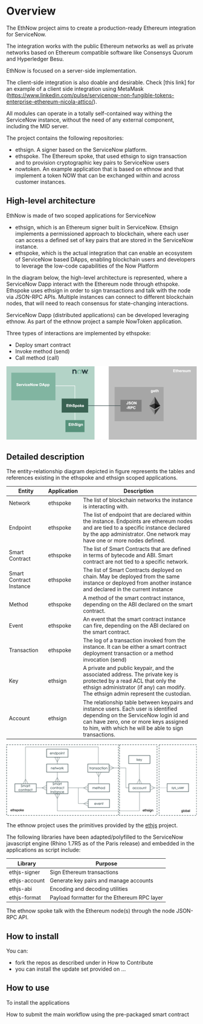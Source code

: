 # Overview

The EthNow project aims to create a production-ready Ethereum integration for ServiceNow. 

The integration works with the public Ethereum networks as well as private networks based on Ethereum compatible software like Consensys Quorum and Hyperledger Besu.

EthNow is focused on a server-side implementation.

The client-side integration is also doable and desirable. Check [this link] for an example of a client side integration using MetaMask (https://www.linkedin.com/pulse/servicenow-non-fungible-tokens-enterprise-ethereum-nicola-attico/).

All modules can operate in a totally self-contained way withing the ServiceNow instance, without the need of any external component, including the MID server.

The project contains the following repositories:
- ethsign. A signer based on the ServiceNow platform.
- ethspoke. The Ethereum spoke, that used ethsign to sign transaction and to provision cryptographic key pairs to ServiceNow users
- nowtoken. An example application that is based on ethnow and that implement a token NOW that can be exchanged within and across customer instances.

## High-level architecture

EthNow is made of two scoped applications for ServiceNow
- ethsign, which is an Ethereum signer built in ServiceNow. Ethsign implements a permissioned approach to blockchain, where each user can access a defined set of key pairs that are stored in the ServiceNow instance.
- ethspoke, which is the actual integration that can enable an ecosystem of ServiceNow based DApps, enabling blockchain users and developers to leverage the low-code capabilities of the Now Platform

In the diagram below, the high-level architecture is represented, where a ServiceNow Dapp interact with the Ethereum node through ethspoke. Ethspoke uses ethsign in order to sign transactions and talk with the node via JSON-RPC APIs. Multiple instances can connect to different blockchain nodes, that will need to reach consensus for state-changing interactions. 

ServiceNow Dapp (distributed applications) can be developed leveraging ethnow. As part of the ethnow project a sample NowToken application.

Three types of interactions are implemented by ethspoke:
- Deploy smart contract
- Invoke method (send)
- Call method (call)

![Architecture](ethnow_arch.png)

## Detailed description

The entity-relationship diagram depicted in figure represents the tables and references existing in the ethspoke and ethsign scoped applications.

| Entity  | Application |Description |
|---|---|---|
|Network|ethspoke|The list of blockchain networks the instance is interacting with.|
|Endpoint|ethspoke|The list of endpoint that are declared within the instance. Endpoints are ethereum nodes and are tied to a specific instance declared by the app administrator. One network may have one or more nodes defined.|
|Smart Contract|ethspoke|The list of Smart Contracts that are defined in terms of bytecode and ABI. Smart contract are not tied to a specific network.|
|Smart Contract Instance|ethspoke|The list of Smart Contracts deployed on chain. May be deployed from the same instance or deployed from another instance and declared in the current instance |
|Method|ethspoke|A method of the smart contract instance, depending on the ABI declared on the smart contract.
|Event|ethspoke|An event that the smart contract instance can fire, depending on the ABI declared on the smart contract.
|Transaction|ethspoke|The log of a transaction invoked from the instance. It can be either a smart contract deployment transaction or a method invocation (send)|
|Key|ethsign|A private and public keypair, and the associated address. The private key is protected by a read ACL that only the ethsign administrator (if any) can modify. The ethsign admin represent the custodian.
|Account|ethsign|The relationship table between keypairs and instance users. Each user is identified depending on the ServiceNow login id and can have zero,  one or more keys assigned to him, with which he will be able to sign transactions. |



![Entity Diagram](ethnow_erd.png)


The ethnow project uses the primitives provided by the [ethjs](https://github.com/ethjs) project.

The following libraries have been adapted/polyfilled to the ServiceNow javascript engine (Rhino 1.7R5 as of the Paris release) and embedded in the applications as script include:

| Library | Purpose |
|---|---|
|ethjs-signer| Sign Ethereum transactions|
|ethjs-account| Generate key pairs and manage accounts|
|ethjs-abi| Encoding and decoding utilities|
|ethjs-format| Payload formatter for the Ethereum RPC layer |


The ethnow spoke talk with the Ethereum node(s) through the node JSON-RPC API.

## How to install 

You can:
- fork the repos as described under in How to Contribute
- you can install the update set provided on ...


## How to use

To install the applications 

How to submit the main workflow using the pre-packaged smart contract


